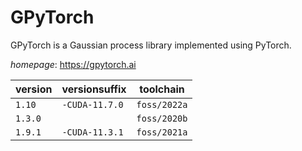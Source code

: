 # GPyTorch

GPyTorch is a Gaussian process library implemented using PyTorch.

*homepage*: <https://gpytorch.ai>

version | versionsuffix | toolchain
--------|---------------|----------
``1.10`` | ``-CUDA-11.7.0`` | ``foss/2022a``
``1.3.0`` |  | ``foss/2020b``
``1.9.1`` | ``-CUDA-11.3.1`` | ``foss/2021a``
